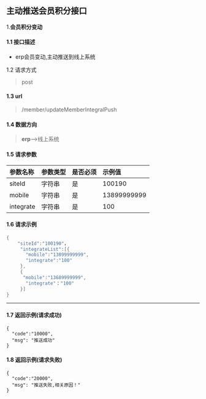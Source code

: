 ## 主动推送会员积分接口



1.**会员积分变动**

#### 1.1 接口描述

- erp会员变动,主动推送到线上系统

1.2 请求方式

> post

#### 1.3 url

> /member/updateMemberIntegralPush

#### 1.4 数据方向

> **erp**-->线上系统

#### 1.5 请求参数

| 参数名称  | 参数类型 | 是否必须 | 示例值      |
| :-------- | :------- | :------- | :---------- |
| siteId    | 字符串   | 是       | 100190      |
| mobile    | 字符串   | 是       | 13899999999 |
| integrate | 字符串   | 是       | 100         |

#### 1.6 请求示例

```java
{
    "siteId":"100190"，
     "integrateList":[{
       "mobile":"13899999999",
       "integrate":"100"
     },
     {
      "mobile":"13689999999",
       "integrate"："100"
     }]
}

```

------



#### 1.7 返回示例(请求成功)

```
{
  "code":"10000",
  "msg": "推送成功"
}
```

#### 1.8 返回示例(请求失败)

```
{
  "code":"20000",
  "msg": "推送失败,相关原因！"
}
```
